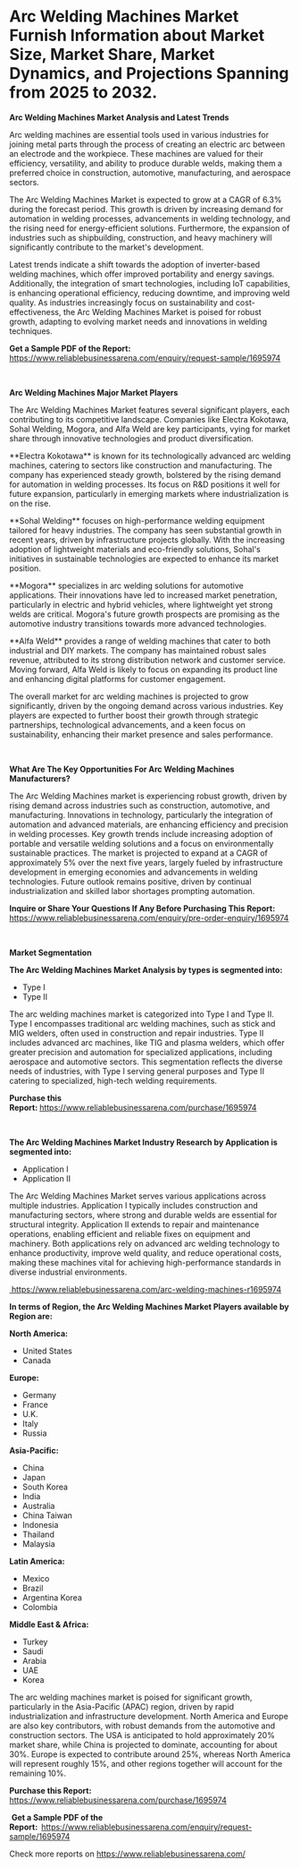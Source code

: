 <p><h1>Arc Welding Machines Market Furnish Information about Market Size, Market Share, Market Dynamics, and Projections Spanning from 2025 to 2032.</h1></p><p><strong>Arc Welding Machines Market Analysis and Latest Trends</strong></p>
<p><p>Arc welding machines are essential tools used in various industries for joining metal parts through the process of creating an electric arc between an electrode and the workpiece. These machines are valued for their efficiency, versatility, and ability to produce durable welds, making them a preferred choice in construction, automotive, manufacturing, and aerospace sectors.</p><p>The Arc Welding Machines Market is expected to grow at a CAGR of 6.3% during the forecast period. This growth is driven by increasing demand for automation in welding processes, advancements in welding technology, and the rising need for energy-efficient solutions. Furthermore, the expansion of industries such as shipbuilding, construction, and heavy machinery will significantly contribute to the market's development.</p><p>Latest trends indicate a shift towards the adoption of inverter-based welding machines, which offer improved portability and energy savings. Additionally, the integration of smart technologies, including IoT capabilities, is enhancing operational efficiency, reducing downtime, and improving weld quality. As industries increasingly focus on sustainability and cost-effectiveness, the Arc Welding Machines Market is poised for robust growth, adapting to evolving market needs and innovations in welding techniques.</p></p>
<p><strong>Get a Sample PDF of the Report:&nbsp;</strong> <a href="https://www.reliablebusinessarena.com/enquiry/request-sample/1695974?utm_campaign=3586&utm_medium=2&utm_source=Github&utm_content=ia&utm_term=27032025&utm_id=arc-welding-machines">https://www.reliablebusinessarena.com/enquiry/request-sample/1695974</a></p>
<p>&nbsp;</p>
<p><strong>Arc Welding Machines Major Market Players</strong></p>
<p><p>The Arc Welding Machines Market features several significant players, each contributing to its competitive landscape. Companies like Electra Kokotawa, Sohal Welding, Mogora, and Alfa Weld are key participants, vying for market share through innovative technologies and product diversification.</p><p>**Electra Kokotawa** is known for its technologically advanced arc welding machines, catering to sectors like construction and manufacturing. The company has experienced steady growth, bolstered by the rising demand for automation in welding processes. Its focus on R&D positions it well for future expansion, particularly in emerging markets where industrialization is on the rise.</p><p>**Sohal Welding** focuses on high-performance welding equipment tailored for heavy industries. The company has seen substantial growth in recent years, driven by infrastructure projects globally. With the increasing adoption of lightweight materials and eco-friendly solutions, Sohal's initiatives in sustainable technologies are expected to enhance its market position.</p><p>**Mogora** specializes in arc welding solutions for automotive applications. Their innovations have led to increased market penetration, particularly in electric and hybrid vehicles, where lightweight yet strong welds are critical. Mogora's future growth prospects are promising as the automotive industry transitions towards more advanced technologies.</p><p>**Alfa Weld** provides a range of welding machines that cater to both industrial and DIY markets. The company has maintained robust sales revenue, attributed to its strong distribution network and customer service. Moving forward, Alfa Weld is likely to focus on expanding its product line and enhancing digital platforms for customer engagement.</p><p>The overall market for arc welding machines is projected to grow significantly, driven by the ongoing demand across various industries. Key players are expected to further boost their growth through strategic partnerships, technological advancements, and a keen focus on sustainability, enhancing their market presence and sales performance.</p></p>
<p>&nbsp;</p>
<p><strong>What Are The Key Opportunities For Arc Welding Machines Manufacturers?</strong></p>
<p><p>The Arc Welding Machines market is experiencing robust growth, driven by rising demand across industries such as construction, automotive, and manufacturing. Innovations in technology, particularly the integration of automation and advanced materials, are enhancing efficiency and precision in welding processes. Key growth trends include increasing adoption of portable and versatile welding solutions and a focus on environmentally sustainable practices. The market is projected to expand at a CAGR of approximately 5% over the next five years, largely fueled by infrastructure development in emerging economies and advancements in welding technologies. Future outlook remains positive, driven by continual industrialization and skilled labor shortages prompting automation.</p></p>
<p><strong>Inquire or Share Your Questions If Any Before Purchasing This Report:</strong> <a href="https://www.reliablebusinessarena.com/enquiry/pre-order-enquiry/1695974?utm_campaign=3586&utm_medium=2&utm_source=Github&utm_content=ia&utm_term=27032025&utm_id=arc-welding-machines">https://www.reliablebusinessarena.com/enquiry/pre-order-enquiry/1695974</a></p>
<p>&nbsp;</p>
<p><strong>Market Segmentation</strong></p>
<p><strong>The Arc Welding Machines Market Analysis by types is segmented into:</strong></p>
<p><ul><li>Type I</li><li>Type II</li></ul></p>
<p><p>The arc welding machines market is categorized into Type I and Type II. Type I encompasses traditional arc welding machines, such as stick and MIG welders, often used in construction and repair industries. Type II includes advanced arc machines, like TIG and plasma welders, which offer greater precision and automation for specialized applications, including aerospace and automotive sectors. This segmentation reflects the diverse needs of industries, with Type I serving general purposes and Type II catering to specialized, high-tech welding requirements.</p></p>
<p><strong>Purchase this Report:&nbsp;</strong><a href="https://www.reliablebusinessarena.com/purchase/1695974?utm_campaign=3586&utm_medium=2&utm_source=Github&utm_content=ia&utm_term=27032025&utm_id=arc-welding-machines">https://www.reliablebusinessarena.com/purchase/1695974</a></p>
<p>&nbsp;</p>
<p><strong>The Arc Welding Machines Market Industry Research by Application is segmented into:</strong></p>
<p><ul><li>Application I</li><li>Application II</li></ul></p>
<p><p>The Arc Welding Machines Market serves various applications across multiple industries. Application I typically includes construction and manufacturing sectors, where strong and durable welds are essential for structural integrity. Application II extends to repair and maintenance operations, enabling efficient and reliable fixes on equipment and machinery. Both applications rely on advanced arc welding technology to enhance productivity, improve weld quality, and reduce operational costs, making these machines vital for achieving high-performance standards in diverse industrial environments.</p></p>
<p><a href="https://www.reliablebusinessarena.com/arc-welding-machines-r1695974?utm_campaign=3586&utm_medium=2&utm_source=Github&utm_content=ia&utm_term=27032025&utm_id=arc-welding-machines">&nbsp;https://www.reliablebusinessarena.com/arc-welding-machines-r1695974</a></p>
<p><strong>In terms of Region, the Arc Welding Machines Market Players available by Region are:</strong></p>
<p>
    <p> <strong> North America: </strong>
        <ul>
            <li>United States</li>
            <li>Canada</li>
        </ul>
        </p> 
    <p> <strong> Europe: </strong>
        <ul>
            <li>Germany</li>
            <li>France</li>
            <li>U.K.</li>
            <li>Italy</li>
            <li>Russia</li>
        </ul>
        </p> 
    <p> <strong> Asia-Pacific: </strong>
        <ul>
            <li>China</li>
            <li>Japan</li>
            <li>South Korea</li>
            <li>India</li>
            <li>Australia</li>
            <li>China Taiwan</li>
            <li>Indonesia</li>
            <li>Thailand</li>
            <li>Malaysia</li>
        </ul>
        </p> 
    <p> <strong> Latin America: </strong>
        <ul>
            <li>Mexico</li>
            <li>Brazil</li>
            <li>Argentina Korea</li>
            <li>Colombia</li>
        </ul>
        </p> 
    <p> <strong> Middle East & Africa: </strong>
        <ul>
            <li>Turkey</li>
            <li>Saudi</li>
            <li>Arabia</li>
            <li>UAE</li>
            <li>Korea</li>
        </ul>
    </p>
    </p>
<p><p>The arc welding machines market is poised for significant growth, particularly in the Asia-Pacific (APAC) region, driven by rapid industrialization and infrastructure development. North America and Europe are also key contributors, with robust demands from the automotive and construction sectors. The USA is anticipated to hold approximately 20% market share, while China is projected to dominate, accounting for about 30%. Europe is expected to contribute around 25%, whereas North America will represent roughly 15%, and other regions together will account for the remaining 10%.</p></p>
<p><strong>Purchase this Report: </strong><a href="https://www.reliablebusinessarena.com/purchase/1695974?utm_campaign=3586&utm_medium=2&utm_source=Github&utm_content=ia&utm_term=27032025&utm_id=arc-welding-machines">https://www.reliablebusinessarena.com/purchase/1695974</a></p>
<p>&nbsp;<strong>Get a Sample PDF of the Report:&nbsp;&nbsp;</strong><a href="https://www.reliablebusinessarena.com/enquiry/request-sample/1695974?utm_campaign=3586&utm_medium=2&utm_source=Github&utm_content=ia&utm_term=27032025&utm_id=arc-welding-machines">https://www.reliablebusinessarena.com/enquiry/request-sample/1695974</a></p>
<p><strong></strong></p>
<p>Check more reports on <a href="https://www.reliablebusinessarena.com/?utm_campaign=3586&utm_medium=2&utm_source=Github&utm_content=ia&utm_term=27032025&utm_id=arc-welding-machines">https://www.reliablebusinessarena.com/</a></p>